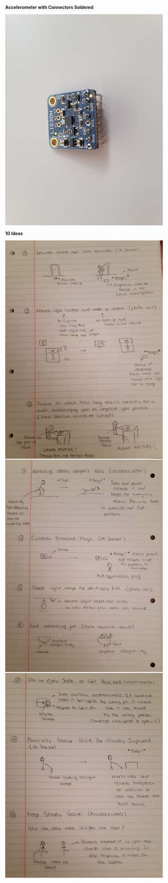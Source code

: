 **Accelerometer with Connectors Soldered**

![](Data/Accelerometer_Soldered.jpg)

**10 Ideas**

![](Data/1to3_lab3.jpg)
![](Data/4to7_lab3.jpg)
![](Data/8to10_lab3.jpg)
